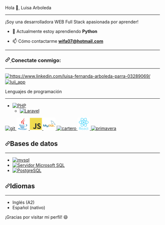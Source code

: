 <font style="vertical-align: inherit;">
    <font style="vertical-align: inherit;">Hola 👋, Luisa Arboleda</font>
</font>
<hr>
<font style="vertical-align: inherit;">
    <font style="vertical-align: inherit;">¡Soy una desarrolladora WEB Full Stack apasionada por aprender! </font>
</font>

<ul dir="auto">
    <li>
        <p dir="auto">
            <font style="vertical-align: inherit;">
                <font style="vertical-align: inherit;">🌱 Actualmente estoy aprendiendo </font>
            </font>
            <strong>
                <font style="vertical-align: inherit;">
                    <font style="vertical-align: inherit;">Python</font>
                </font>
            </strong>
        </p>
    </li>
    <li>
        <p dir="auto">
            <font style="vertical-align: inherit;">
                <font style="vertical-align: inherit;">📫 Cómo contactarme </font>
            </font>
            <strong>
                <a href="wifa07@hotmail.com">
                    <font style="vertical-align: inherit;">
                        <font style="vertical-align: inherit;">wifa07@hotmail.com</font>
                    </font>
                </a>
            </strong>
        </p>
    </li>
</ul>
<hr>

<h3 align="left" dir="auto">
    <a id="user-content-connect-with-me" class="anchor" aria-hidden="true" tabindex="-1" href="#connect-with-me">
        <svg class="octicon octicon-link" viewBox="0 0 16 16" version="1.1" width="16" height="16" aria-hidden="true">
            <path d="m7.775 3.275 1.25-1.25a3.5 3.5 0 1 1 4.95 4.95l-2.5 2.5a3.5 3.5 0 0 1-4.95 0 .751.751 0 0 1 .018-1.042.751.751 0 0 1 1.042-.018 1.998 1.998 0 0 0 2.83 0l2.5-2.5a2.002 2.002 0 0 0-2.83-2.83l-1.25 1.25a.751.751 0 0 1-1.042-.018.751.751 0 0 1-.018-1.042Zm-4.69 9.64a1.998 1.998 0 0 0 2.83 0l1.25-1.25a.751.751 0 0 1 1.042.018.751.751 0 0 1 .018 1.042l-1.25 1.25a3.5 3.5 0 1 1-4.95-4.95l2.5-2.5a3.5 3.5 0 0 1 4.95 0 .751.751 0 0 1-.018 1.042.751.751 0 0 1-1.042.018 1.998 1.998 0 0 0-2.83 0l-2.5 2.5a1.998 1.998 0 0 0 0 2.83Z">
            </path>
        </svg>
    </a>
    <font style="vertical-align: inherit;">
        <font style="vertical-align: inherit;">Conectate conmigo:</font>
    </font>
</h3>
<hr>
<p align="left" dir="auto">
<a href="https://linkedin.com/in/https://www.linkedin.com/in/luisa-fernanda-arboleda-parra-03289069/" rel="nofollow"><img align="center" src="https://raw.githubusercontent.com/rahuldkjain/github-profile-readme-generator/master/src/images/icons/Social/linked-in-alt.svg" alt="https://www.linkedin.com/luisa-fernanda-arboleda-parra-03289069/" height="30" width="40" style="max-width: 100%;"></a>
<a href="https://instagram.com/luii_app" rel="nofollow"><img align="center" src="https://raw.githubusercontent.com/rahuldkjain/github-profile-readme-generator/master/src/images/icons/Social/instagram.svg" alt="luii_app" height="30" width="40" style="max-width: 100%;"></a>
</p>

<font style="vertical-align: inherit;">Lenguajes de programación</font>
<hr>

<ul dir="auto">

<li><a target="_blank" rel="noopener noreferrer nofollow" href="https://camo.githubusercontent.com/3d3ebe5c79f888a0fe5322bb8603e51447342ccfa6137190908f903bb1f35cc6/68747470733a2f2f696d672e736869656c64732e696f2f62616467652f2d5048502d3737374242343f6c6f676f3d706870266c6f676f436f6c6f723d7768697465"><img src="https://camo.githubusercontent.com/3d3ebe5c79f888a0fe5322bb8603e51447342ccfa6137190908f903bb1f35cc6/68747470733a2f2f696d672e736869656c64732e696f2f62616467652f2d5048502d3737374242343f6c6f676f3d706870266c6f676f436f6c6f723d7768697465" alt="PHP" data-canonical-src="https://img.shields.io/badge/-PHP-777BB4?logo=php&amp;logoColor=white" style="max-width: 100%;"></a>
<ul dir="auto">
<li><a target="_blank" rel="noopener noreferrer nofollow" href="https://camo.githubusercontent.com/c5bf7c2382f98aad2996007b7355e57e56ba62d51189e952ba577b7eac958253/68747470733a2f2f696d672e736869656c64732e696f2f62616467652f2d4c61726176656c2d4646324432303f6c6f676f3d6c61726176656c266c6f676f436f6c6f723d7768697465"><img src="https://camo.githubusercontent.com/c5bf7c2382f98aad2996007b7355e57e56ba62d51189e952ba577b7eac958253/68747470733a2f2f696d672e736869656c64732e696f2f62616467652f2d4c61726176656c2d4646324432303f6c6f676f3d6c61726176656c266c6f676f436f6c6f723d7768697465" alt="Laravel" data-canonical-src="https://img.shields.io/badge/-Laravel-FF2D20?logo=laravel&amp;logoColor=white" style="max-width: 100%;"></a></li>
</ul>
</li>

</ul>
<p align="left" dir="auto"> <a href="https://git-scm.com/" rel="nofollow"> <img src="https://camo.githubusercontent.com/fcafa5ebc1f5f789ae7d012a3ecd8fe7bda49516591caf7c37698f764165d880/68747470733a2f2f7777772e766563746f726c6f676f2e7a6f6e652f6c6f676f732f6769742d73636d2f6769742d73636d2d69636f6e2e737667" alt="git" width="40" height="40" data-canonical-src="https://www.vectorlogo.zone/logos/git-scm/git-scm-icon.svg" style="max-width: 100%;"> </a> <a href="https://www.java.com" rel="nofollow"> <img src="https://raw.githubusercontent.com/devicons/devicon/master/icons/java/java-original.svg" alt="Java" width="40" height="40" style="max-width: 100%;"> </a> <a href="https://developer.mozilla.org/en-US/docs/Web/JavaScript" rel="nofollow"> <img src="https://raw.githubusercontent.com/devicons/devicon/master/icons/javascript/javascript-original.svg" alt="javascript" width="40" height="40" style="max-width: 100%;"> </a> <a href="https://www.mysql.com/" rel="nofollow"> <img src="https://raw.githubusercontent.com/devicons/devicon/master/icons/mysql/mysql-original-wordmark.svg" alt="MySQL" width="40" height="40" style="max-width: 100%;"> </a> <a href="https://postman.com" rel="nofollow"> <img src="https://camo.githubusercontent.com/a13ca5b988ada41839ebe4f88455e63419a1b56fcb5eda207794cd1649a61d2c/68747470733a2f2f7777772e766563746f726c6f676f2e7a6f6e652f6c6f676f732f676574706f73746d616e2f676574706f73746d616e2d69636f6e2e737667" alt="cartero" width="40" height="40" data-canonical-src="https://www.vectorlogo.zone/logos/getpostman/getpostman-icon.svg" style="max-width: 100%;"> </a> <a href="https://reactjs.org/" rel="nofollow"> <img src="https://raw.githubusercontent.com/devicons/devicon/master/icons/react/react-original-wordmark.svg" alt="reaccionar" width="40" height="40" style="max-width: 100%;"> </a> <a href="https://spring.io/" rel="nofollow"> <img src="https://camo.githubusercontent.com/491e3e316785d254f8709adfeb919a68582e0bef2946e15195e1f66de5e98b10/68747470733a2f2f7777772e766563746f726c6f676f2e7a6f6e652f6c6f676f732f737072696e67696f2f737072696e67696f2d69636f6e2e737667" alt="primavera" width="40" height="40" data-canonical-src="https://www.vectorlogo.zone/logos/springio/springio-icon.svg" style="max-width: 100%;"> </a> </p>

<h2 dir="auto"><a id="user-content-databases" class="anchor" aria-hidden="true" tabindex="-1" href="#databases"><svg class="octicon octicon-link" viewBox="0 0 16 16" version="1.1" width="16" height="16" aria-hidden="true"><path d="m7.775 3.275 1.25-1.25a3.5 3.5 0 1 1 4.95 4.95l-2.5 2.5a3.5 3.5 0 0 1-4.95 0 .751.751 0 0 1 .018-1.042.751.751 0 0 1 1.042-.018 1.998 1.998 0 0 0 2.83 0l2.5-2.5a2.002 2.002 0 0 0-2.83-2.83l-1.25 1.25a.751.751 0 0 1-1.042-.018.751.751 0 0 1-.018-1.042Zm-4.69 9.64a1.998 1.998 0 0 0 2.83 0l1.25-1.25a.751.751 0 0 1 1.042.018.751.751 0 0 1 .018 1.042l-1.25 1.25a3.5 3.5 0 1 1-4.95-4.95l2.5-2.5a3.5 3.5 0 0 1 4.95 0 .751.751 0 0 1-.018 1.042.751.751 0 0 1-1.042.018 1.998 1.998 0 0 0-2.83 0l-2.5 2.5a1.998 1.998 0 0 0 0 2.83Z"></path></svg></a><font style="vertical-align: inherit;"><font style="vertical-align: inherit;">Bases de datos</font></font></h2>
<hr>
<ul dir="auto">
<li><a target="_blank" rel="noopener noreferrer nofollow" href="https://camo.githubusercontent.com/a19fff003d4ba50f7cf9f621077e1b07ca30f797c235634b55b6564b97db1d61/68747470733a2f2f696d672e736869656c64732e696f2f62616467652f2d4d7953514c2d3434373941313f6c6f676f3d6d7973716c266c6f676f436f6c6f723d7768697465"><img src="https://camo.githubusercontent.com/a19fff003d4ba50f7cf9f621077e1b07ca30f797c235634b55b6564b97db1d61/68747470733a2f2f696d672e736869656c64732e696f2f62616467652f2d4d7953514c2d3434373941313f6c6f676f3d6d7973716c266c6f676f436f6c6f723d7768697465" alt="mysql" data-canonical-src="https://img.shields.io/badge/-MySQL-4479A1?logo=mysql&amp;logoColor=white" style="max-width: 100%;"></a></li>
<li><a target="_blank" rel="noopener noreferrer nofollow" href="https://camo.githubusercontent.com/c913aca136875a10c1f9b7de73cbcea0888b34ea79fbd0cfcde4e1727526de7a/68747470733a2f2f696d672e736869656c64732e696f2f62616467652f2d4d6963726f736f667425323053514c2532305365727665722d4343323932373f6c6f676f3d6d6963726f736f66742d73716c2d736572766572266c6f676f436f6c6f723d7768697465"><img src="https://camo.githubusercontent.com/c913aca136875a10c1f9b7de73cbcea0888b34ea79fbd0cfcde4e1727526de7a/68747470733a2f2f696d672e736869656c64732e696f2f62616467652f2d4d6963726f736f667425323053514c2532305365727665722d4343323932373f6c6f676f3d6d6963726f736f66742d73716c2d736572766572266c6f676f436f6c6f723d7768697465" alt="Servidor Microsoft SQL" data-canonical-src="https://img.shields.io/badge/-Microsoft%20SQL%20Server-CC2927?logo=microsoft-sql-server&amp;logoColor=white" style="max-width: 100%;"></a></li>
<li><a target="_blank" rel="noopener noreferrer nofollow" href="https://camo.githubusercontent.com/0cfb3c31c763e3cd3fcba242f8a0ef84837e0f5850a00913e85e5406b80cf019/68747470733a2f2f696d672e736869656c64732e696f2f62616467652f2d506f737467726553514c2d3333363739313f6c6f676f3d706f737467726573716c266c6f676f436f6c6f723d7768697465"><img src="https://camo.githubusercontent.com/0cfb3c31c763e3cd3fcba242f8a0ef84837e0f5850a00913e85e5406b80cf019/68747470733a2f2f696d672e736869656c64732e696f2f62616467652f2d506f737467726553514c2d3333363739313f6c6f676f3d706f737467726573716c266c6f676f436f6c6f723d7768697465" alt="PostgreSQL" data-canonical-src="https://img.shields.io/badge/-PostgreSQL-336791?logo=postgresql&amp;logoColor=white" style="max-width: 100%;"></a></li>
</ul>



<h2 dir="auto"><a id="user-content-languages" class="anchor" aria-hidden="true" tabindex="-1" href="#languages"><svg class="octicon octicon-link" viewBox="0 0 16 16" version="1.1" width="16" height="16" aria-hidden="true"><path d="m7.775 3.275 1.25-1.25a3.5 3.5 0 1 1 4.95 4.95l-2.5 2.5a3.5 3.5 0 0 1-4.95 0 .751.751 0 0 1 .018-1.042.751.751 0 0 1 1.042-.018 1.998 1.998 0 0 0 2.83 0l2.5-2.5a2.002 2.002 0 0 0-2.83-2.83l-1.25 1.25a.751.751 0 0 1-1.042-.018.751.751 0 0 1-.018-1.042Zm-4.69 9.64a1.998 1.998 0 0 0 2.83 0l1.25-1.25a.751.751 0 0 1 1.042.018.751.751 0 0 1 .018 1.042l-1.25 1.25a3.5 3.5 0 1 1-4.95-4.95l2.5-2.5a3.5 3.5 0 0 1 4.95 0 .751.751 0 0 1-.018 1.042.751.751 0 0 1-1.042.018 1.998 1.998 0 0 0-2.83 0l-2.5 2.5a1.998 1.998 0 0 0 0 2.83Z"></path></svg></a><font style="vertical-align: inherit;"><font style="vertical-align: inherit;">Idiomas</font></font></h2>
<hr>
<ul dir="auto">
<li><font style="vertical-align: inherit;"><font style="vertical-align: inherit;">Inglés (A2)</font></font></li>
<li><font style="vertical-align: inherit;"><font style="vertical-align: inherit;">Español (nativo)</font></font></li>
</ul>

<p dir="auto"><font style="vertical-align: inherit;"><font style="vertical-align: inherit;">¡Gracias por visitar mi perfil! </font><font style="vertical-align: inherit;">😄</font></font></p>


